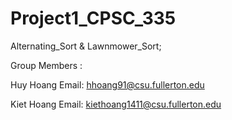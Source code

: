 # Project1_CPSC_335
Alternating_Sort &amp; Lawnmower_Sort;

Group Members :

Huy Hoang
Email: hhoang91@csu.fullerton.edu

Kiet Hoang
Email: kiethoang1411@csu.fullerton.edu
